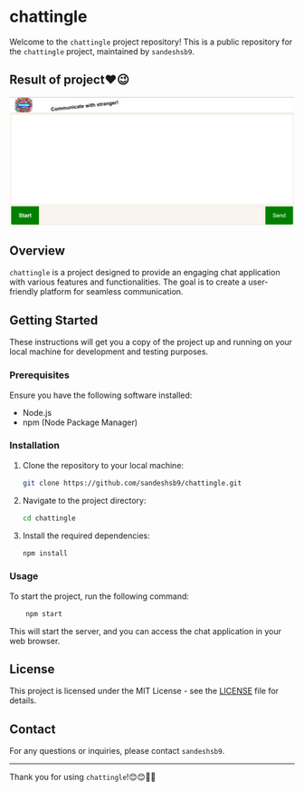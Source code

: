 # chattingle

Welcome to the `chattingle` project repository! This is a public repository for the `chattingle` project, maintained by `sandeshsb9`.

## Result of project❤️😉

![Chattingle Screenshot](https://github.com/sandeshsb9/chattingle/blob/master/public/img/img332.png)

## Overview

`chattingle` is a project designed to provide an engaging chat application with various features and functionalities. The goal is to create a user-friendly platform for seamless communication.

## Getting Started

These instructions will get you a copy of the project up and running on your local machine for development and testing purposes.

### Prerequisites

Ensure you have the following software installed:

- Node.js
- npm (Node Package Manager)

### Installation

1. Clone the repository to your local machine:

    ```bash
    git clone https://github.com/sandeshsb9/chattingle.git
    ```

2. Navigate to the project directory:

    ```bash
    cd chattingle
    ```

3. Install the required dependencies:

    ```bash
    npm install
    ```

### Usage

To start the project, run the following command:

```bash
    npm start
   ```

This will start the server, and you can access the chat application in your web browser.

## License

This project is licensed under the MIT License - see the [LICENSE](LICENSE) file for details.

## Contact

For any questions or inquiries, please contact `sandeshsb9`.

---

Thank you for using `chattingle`!😊😊🤞🤞
